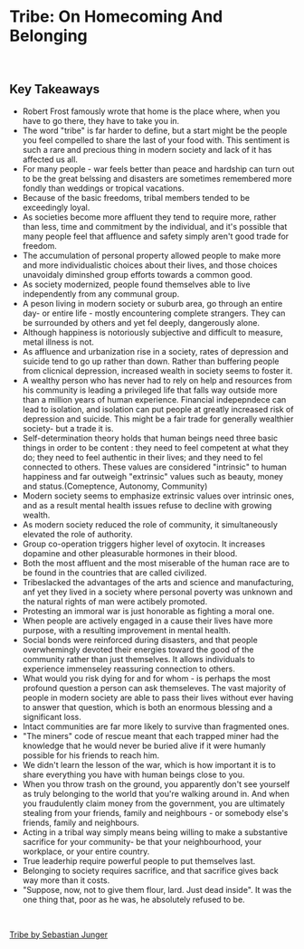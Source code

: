 # Tribe: On Homecoming And Belonging

<br>

## Key Takeaways <br>

* Robert Frost famously wrote that home is the place where, when you have to go there, they have to take you in.
* The word "tribe" is far harder to define, but a start might be the people you feel compelled to share the last of your food with. This sentiment is such a rare and precious thing in modern society and lack of it has affected us all.
* For many people - war feels better than peace and hardship can turn out to be the great belssing and disasters are sometimes remembered more fondly than weddings or tropical vacations.
* Because of the basic freedoms, tribal members tended to be exceedingly loyal.
* As societies become more affluent they tend to require more, rather than less, time and commitment by the individual, and it's possible that many people feel that affluence and safety simply aren't good trade for freedom.
* The accumulation of personal property allowed people to make more and more individualistic choices about their lives, and those choices unavoidaly diminshed group efforts towards a common good.
* As society modernized, people found themselves able to live independently from any communal group.
* A peson living in modern society or suburb area, go through an entire day- or entire life - mostly encountering complete strangers. They can be surrounded by others and yet fel deeply, dangerously alone.
* Although happiness is notoriously subjective and difficult to measure, metal illness is not.
* As affluence and urbanization rise in a society, rates of depression and suicide tend to go up rather than down. Rather than buffering people from clicnical depression, increased wealth in society seems to foster it.
* A wealthy person who has never had to rely on help and resources from his community is leading a privileged life that falls way outside more than a million years of human experience. Financial indepepndece can lead to isolation, and isolation can put people at greatly increased risk of depression and suicide. This might be a fair trade for generally wealthier society- but a trade it is.
* Self-determination theory holds that human beings need three basic things in order to be content : they need to feel competent at what they do; they need to feel authentic in their lives; and they need to fel connected to others. These values are considered "intrinsic" to human happiness and far outweigh "extrinsic" values such as beauty, money and status.(Comeptence, Autonomy, Community)
* Modern society seems to emphasize extrinsic values over intrinsic ones, and as a result mental health issues refuse to decline with growing wealth.
* As modern society reduced the role of community, it simultaneously elevated the role of authority.
* Group co-operation triggers higher level of oxytocin. It increases dopamine and other pleasurable hormones in their blood.
* Both the most affluent and the most miserable of the human race are to be found in the countries that are called civilized.
* Tribeslacked the advantages of the arts and science and manufacturing, anf yet they lived in a society where personal poverty was unknown and the natural rights of man were actibely promoted.
* Protesting an immoral war is just honorable as fighting a moral one.
* When people are actively engaged in a cause their lives have more purpose, with a resulting improvement in mental health.
* Social bonds were reinforced during disasters, and that people overwhemingly devoted their energies toward the good of the community rather than just themselves. It allows individuals to experience immenseley reassuring connection to others.
* What would you risk dying for and for whom - is perhaps the most profound question a person can ask themseleves. The vast majority of people in modern society are able to pass their lives without ever having to answer that question, which is both an enormous blessing and a significant loss.
* Intact communities are far more likely to survive than fragmented ones.
* "The miners" code of rescue meant that each trapped miner had the knowledge that he would never be buried alive if it were humanly possible for his friends to reach him.
* We didn't learn the lesson of the war, which is how important it is to share everything you have with human beings close to you.
* When you throw trash on the ground, you apparently don't see yourself as truly belonging to the world that you're walking around in. And when you fraudulently claim money from the government, you are ultimately stealing from your friends, family and neighbours - or somebody else's friends, family and neighbours.
* Acting in a tribal way simply means being willing to make a substantive sacrifice for your community- be that your neighbourhood, your workplace, or your entire country. 
* True leaderhip require powerful people to put themselves last.
* Belonging to society requires sacrifice, and that sacrifice gives back way more than it costs.
* "Suppose, now, not to give them flour, lard. Just dead inside". It was the one thing that, poor as he was, he absolutely refused to be.

<br>

[Tribe by Sebastian Junger](https://www.amazon.in/Tribe-Homecoming-Belonging-Sebastian-Junger/dp/0008168180/ref=sr_1_1?dchild=1&keywords=tribe+sebastian+junger&qid=1626401755&sr=8-1)
